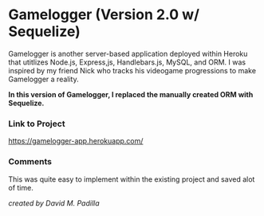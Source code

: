 # Gamelogger (Version 2.0 w/ Sequelize)

Gamelogger is another server-based application deployed within Heroku that utitlizes Node.js, Express,js, Handlebars.js, MySQL, and ORM. I was inspired by my friend Nick who tracks his videogame progressions to make Gamelogger a reality.

**In this version of Gamelogger, I replaced the manually created ORM with Sequelize.**

### Link to Project

https://gamelogger-app.herokuapp.com/

### Comments

This was quite easy to implement within the existing project and saved alot of time.

_created by David M. Padilla_
